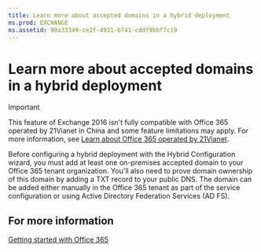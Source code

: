```yaml
---
title: Learn more about accepted domains in a hybrid deployment
ms.prod: EXCHANGE
ms.assetid: 90a33349-ce2f-4931-b741-cddf9bbf7c19
---
```



# Learn more about accepted domains in a hybrid deployment

> [!IMPORTANT]
> This feature of Exchange 2016 isn't fully compatible with Office 365 operated by 21Vianet in China and some feature limitations may apply. For more information, see  [Learn about Office 365 operated by 21Vianet](https://go.microsoft.com/fwlink/?LinkId=313640). 
  
    
    

Before configuring a hybrid deployment with the Hybrid Configuration wizard, you must add at least one on-premises accepted domain to your Office 365 tenant organization. You'll also need to prove domain ownership of this domain by adding a TXT record to your public DNS.
The domain can be added either manually in the Office 365 tenant as part of the service configuration or using Active Directory Federation Services (AD FS).
  
    
    


## For more information

 [Getting started with Office 365](https://www.microsoft.com/en-us/office365/deployment-support.aspx)
  
    
    

